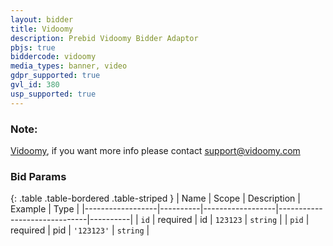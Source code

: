 ```yaml
---
layout: bidder
title: Vidoomy
description: Prebid Vidoomy Bidder Adaptor
pbjs: true
biddercode: vidoomy
media_types: banner, video
gdpr_supported: true
gvl_id: 380
usp_supported: true
---
```


### Note:
[Vidoomy](https://vidoomy.com/), if you want more info please contact support@vidoomy.com

### Bid Params

{: .table .table-bordered .table-striped }
| Name             | Scope    | Description      | Example                      | Type     |
|------------------|----------|------------------|------------------------------|----------|
| `id` | required | id  | `123123` | `string` |
| `pid`   | required | pid | `'123123'` | `string` |
